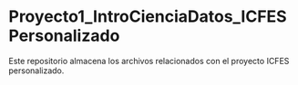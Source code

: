 # Proyecto1_IntroCienciaDatos_ICFESPersonalizado
Este repositorio almacena los archivos relacionados con el proyecto ICFES personalizado.
